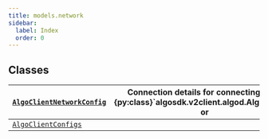 ```yaml
---
title: models.network
sidebar:
  label: Index
  order: 0
---
```


## Classes

| [`AlgoClientNetworkConfig`](AlgoClientNetworkConfig.md#algokit_utils.models.network.AlgoClientNetworkConfig) | Connection details for connecting to an {py:class}\`algosdk.v2client.algod.AlgodClient\` or |
| ------------------------------------------------------------------------------------------------------------ | ------------------------------------------------------------------------------------------- |
| [`AlgoClientConfigs`](AlgoClientConfigs.md#algokit_utils.models.network.AlgoClientConfigs)                   |                                                                                             |
